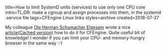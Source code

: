 title=How to limit SystemD units (services) to use only one CPU core
intro=TL;DR: make a cgroup and assign processes into them, in the systemd .service file
tags=CFEngine Linux links
styles=archive
created=2018-07-27

My colleague [Ole Herman Schumacher Elgesem][ole] wrote a nice [article][][(Cached version)](http://archive.li/7Ztya) how to do it for CFEngine. Quite useful bit of knowledge! I wonder if you can limit your CPU- and memory-hungry browser in the same way :-)

[ole]: https://github.com/olehermanse
[article]: https://oleherman.com/unix/systemd_dedicated_cpu/
